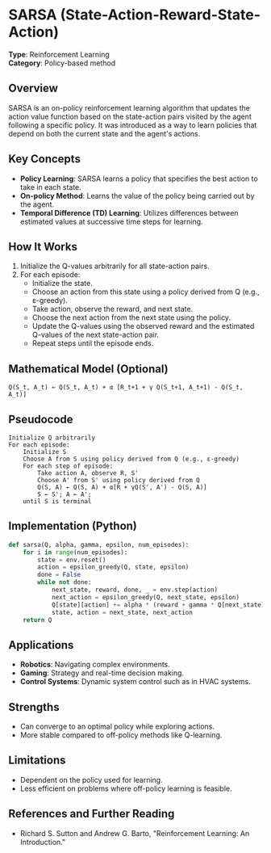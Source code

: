 # SARSA (State-Action-Reward-State-Action)

**Type**: Reinforcement Learning  
**Category**: Policy-based method

## Overview
SARSA is an on-policy reinforcement learning algorithm that updates the action value function based on the state-action pairs visited by the agent following a specific policy. It was introduced as a way to learn policies that depend on both the current state and the agent's actions.

## Key Concepts
- **Policy Learning**: SARSA learns a policy that specifies the best action to take in each state.
- **On-policy Method**: Learns the value of the policy being carried out by the agent.
- **Temporal Difference (TD) Learning**: Utilizes differences between estimated values at successive time steps for learning.

## How It Works
1. Initialize the Q-values arbitrarily for all state-action pairs.
2. For each episode:
   - Initialize the state.
   - Choose an action from this state using a policy derived from Q (e.g., ε-greedy).
   - Take action, observe the reward, and next state.
   - Choose the next action from the next state using the policy.
   - Update the Q-values using the observed reward and the estimated Q-values of the next state-action pair.
   - Repeat steps until the episode ends.

## Mathematical Model (Optional)
```
Q(S_t, A_t) ← Q(S_t, A_t) + α [R_t+1 + γ Q(S_t+1, A_t+1) - Q(S_t, A_t)]
```

## Pseudocode
```
Initialize Q arbitrarily
For each episode:
    Initialize S
    Choose A from S using policy derived from Q (e.g., ε-greedy)
    For each step of episode:
        Take action A, observe R, S'
        Choose A' from S' using policy derived from Q
        Q(S, A) ← Q(S, A) + α[R + γQ(S', A') - Q(S, A)]
        S ← S'; A ← A';
    until S is terminal
```

## Implementation (Python)
```python
def sarsa(Q, alpha, gamma, epsilon, num_episodes):
    for i in range(num_episodes):
        state = env.reset()
        action = epsilon_greedy(Q, state, epsilon)
        done = False
        while not done:
            next_state, reward, done, _ = env.step(action)
            next_action = epsilon_greedy(Q, next_state, epsilon)
            Q[state][action] += alpha * (reward + gamma * Q[next_state][next_action] - Q[state][action])
            state, action = next_state, next_action
    return Q
```

## Applications
- **Robotics**: Navigating complex environments.
- **Gaming**: Strategy and real-time decision making.
- **Control Systems**: Dynamic system control such as in HVAC systems.

## Strengths
- Can converge to an optimal policy while exploring actions.
- More stable compared to off-policy methods like Q-learning.

## Limitations
- Dependent on the policy used for learning.
- Less efficient on problems where off-policy learning is feasible.

## References and Further Reading
- Richard S. Sutton and Andrew G. Barto, "Reinforcement Learning: An Introduction."
